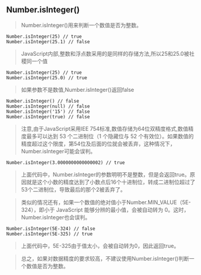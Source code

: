 ## Number.isInteger()
>Number.isInteger()用来判断一个数值是否为整数。
```
Number.isInteger(25) // true
Number.isInteger(25.1) // false
```
>JavaScript内部,整数和浮点数采用的是同样的存储方法,所以25和25.0被社稷同一个值
```
Number.isInteger(25) // true
Number.isInteger(25.0) // true
```
>如果参数不是数值,Number.isInteger()返回false
```
Number.isInteger() // false
Number.isInteger(null) // false
Number.isInteger('15') // false
Number.isInteger(true) // false
```
>注意,由于JavaScript采用IEE 754标准,数值存储为64位双精度格式,数值精度最多可以达到 53 个二进制位（1 个隐藏位与 52 个有效位）。如果数值的精度超过这个限度，第54位及后面的位就会被丢弃，这种情况下，Number.isInteger可能会误判。
```
Number.isInteger(3.0000000000000002) // true
```
>上面代码中，Number.isInteger的参数明明不是整数，但是会返回true。原因就是这个小数的精度达到了小数点后16个十进制位，转成二进制位超过了53个二进制位，导致最后的那个2被丢弃了。

>类似的情况还有，如果一个数值的绝对值小于Number.MIN_VALUE（5E-324），即小于 JavaScript 能够分辨的最小值，会被自动转为 0。这时，Number.isInteger也会误判。
```
Number.isInteger(5E-324) // false
Number.isInteger(5E-325) // true
```
>上面代码中，5E-325由于值太小，会被自动转为0，因此返回true。

>总之，如果对数据精度的要求较高，不建议使用Number.isInteger()判断一个数值是否为整数。